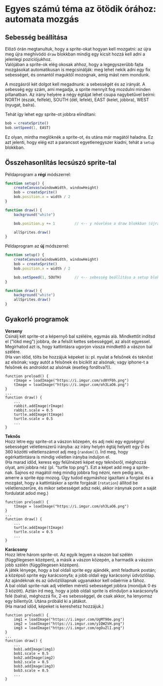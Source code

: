 # Egyes számú téma az ötödik órához: automata mozgás

## Sebesség beállítása

Előző órán megtanultuk, hogy a sprite-okat hogyan kell mozgatni: az újra meg újra meghívódó `draw` blokkban mindig egy kicsit hozzá kell adni a jelenlegi pozíciójukhoz.  
Valójában a sprite-ok elég okosak ahhoz, hogy a legegyszerűbb fajta mozgásokat automatikusan is megcsinálják: meg lehet nekik adni egy fix sebességet, és onnantól maguktól mozognak, amíg mást nem mondunk.  

A mozgásról két dolgot kell megadnunk: a sebességét és az irányát. A sebesség egy szám, ami megadja, a sprite mennyit fog mozdulni minden pillanatban. Az irány helyére a négy égtájat lehet csupa nagybetűvel beírni: NORTH (észak, felfelé), SOUTH (dél, lefelé), EAST (kelet, jobbra), WEST (nyugat, balra).  


Tehát így lehet egy sprite-ot jobbra elindítani:  
```JavaScript
bob = createSprite()
bob.setSpeed(1, EAST)
```

Ez olyan, mintha meglöknék a sprite-ot, és utána már magától haladna. Ez azt jelenti, hogy elég ezt a parancsot egyetlenegyszer kiadni, tehát a `setup` blokkban.  

## Összehasonlítás lecsúszó sprite-tal

Példaprogram a __régi__ módszerrel:  
```JavaScript
function setup() {
    createCanvas(windowWidth, windowHeight)
    bob = createSprite()
    bob.position.x = width / 2
}

function draw() {
    background("white")

    bob.position.y += 1         // <-- y növelése a draw blokkban (újra meg újra)

    allSprites.draw()
}
```

Példaprogram az __új__ módszerrel:
```JavaScript
function setup() {
    createCanvas(windowWidth, windowHeight)
    bob = createSprite()
    bob.position.x = width / 2

    bob.setSpeed(1, SOUTH)      // <-- sebesség beállítása a setup blokkban (egyszer)
}

function draw() {
    background("white")
    allSprites.draw()
}
```

## Gyakorló programok

__Verseny__  
Csinálj két sprite-ot a képernyő bal szélélre, egymás alá. Mindkettőt indítsd el ("lökd meg") jobbra, de a felsőt kettes sebességgel, az alsót egyessel. Megírhatod azt is, hogy kattintásra ugorjon vissza mindkettő a vászon bal szélére.  
(Ha van időd, tölts be hozzájuk képeket is: pl. nyulat a felsőnek és teknőst az elsónak; vagy autót a felsőnek és biciklit az alsónak; vagy iphone-t a felsőnek és androidot az alsónak (esetleg fordítva?)).  
```
function preload() {
    rImage = loadImage("https://i.imgur.com/sd0YF0h.png")
    tImage = loadImage("https://i.imgur.com/oh3LaO6.png")
}
...
function draw() {
    ...
    rabbit.addImage(rImage)
    rabbit.scale = 0.5
    turtle.addImage(tImage)
    turtle.scale = 0.5
    ...
}
```

__Teknős__  
Hozz létre egy sprite-ot a vászon közepén, és adj neki egy egységnyi sebességet véletlenszerű irányba: az irány helyén égtáj helyett egy 0 és 360 közötti véletlenszámot adj meg (`random()`). Írd meg, hogy egérkattintásra is mindig véletlen irányba induljon el.  
(Ha marad időd, keress egy felülnézeti képet egy teknősről, méghozzá olyat, ami jobbra néz (pl. "turtle top png"). Ezt a képet add meg a sprite-nak. Sajnos ez magától még mindig jobbra fog nézni, nem pedig arra, amerre a sprite épp mozog. Úgy tudod egymáshoz igazítani a forgást és a mozgást, hogy a kattintáskor a sprite forgását (`rotation`) állítod be véletlenszerűre, és mikor sebességet adsz neki, akkor iránynak pont a saját fordulatát adod meg.)    
```
function preload() {
    tImage = loadImage("https://i.imgur.com/oh3LaO6.png")
}
...
function draw() {
    ...
    turtle.addImage(tImage)
    turtle.scale = 0.5
    ...
}
```

__Karácsony__  
Hozz létre három sprite-ot. Az egyik legyen a vászon bal szélén (függőlegesen középen), a másik a vászon közepén, a harmadik a vászon jobb szélén (függőlegesen középen).  
A játék lényege, hogy a bal oldali sprite egy ajándék, amit feladtunk postán; a középső sprite egy karácsonyfa; a jobb oldali egy karácsonyi üdvözlőlap. Az ajándéknak és az üdvözlőlapnak ugyanakkor kell odaérnie a fához.  
A bal oldali sprite-nak adj véletlen méretű sebességet jobbra (mondjuk 0 és 3 között). Aztán írd meg, hogy a jobb oldali sprite is elinduljon a karácsonyfa felé (balra), méghozzá fix, 2-es sebességgel, de csak akkor, ha lenyomsz egy billentyűt. Utána próbáld ki a játákot.  
(Ha marad időd, képeket is kereshetsz hozzájuk.)  
```
function preload() {
    img1 = loadImage("https://i.imgur.com/UgMT90e.png")
    img2 = loadImage("https://i.imgur.com/y1QW2VH.png")
    img3 = loadImage("https://i.imgur.com/ogOuZlI.png")
}
...
function draw() {
    ...
    bob1.addImage(img1)
    bob1.scale = 0.5
    bob2.addImage(img2)
    bob2.scale = 0.5
    bob3.addImage(img3)
    bob3.scale = 0.5
    ...
}
```
